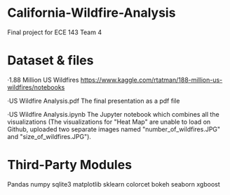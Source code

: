 # California-Wildfire-Analysis
Final project for ECE 143 Team 4


# Dataset & files
·1.88 Million US Wildfires
https://www.kaggle.com/rtatman/188-million-us-wildfires/notebooks

·US Wildfire Analysis.pdf
The final presentation as a pdf file

·US Wildfire Analysis.ipynb
The Jupyter notebook which combines all the visualizations
(The visualizations for "Heat Map" are unable to load on Github, uploaded two separate images named "number_of_wildfires.JPG" and "size_of_wildfires.JPG").


# Third-Party Modules
Pandas
numpy
sqlite3
matplotlib
sklearn
colorcet
bokeh
seaborn
xgboost
